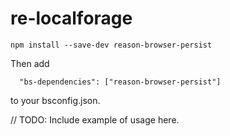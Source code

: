 # re-localforage

```
npm install --save-dev reason-browser-persist
```

Then add

```
  "bs-dependencies": ["reason-browser-persist"]
```

to your bsconfig.json.

// TODO: Include example of usage here.
